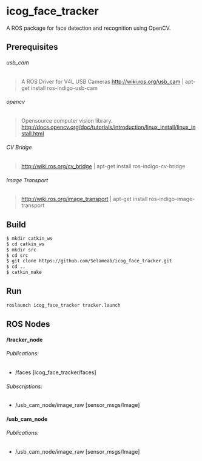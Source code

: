 icog_face_tracker
================

A ROS package for face detection and recognition using OpenCV.

Prerequisites
-------------
###### usb_cam
> A ROS Driver for V4L USB Cameras
> http://wiki.ros.org/usb_cam | apt-get install ros-indigo-usb-cam

###### opencv
> Opensource computer vision library.
> http://docs.opencv.org/doc/tutorials/introduction/linux_install/linux_install.html

###### CV Bridge
> http://wiki.ros.org/cv_bridge | apt-get install ros-indigo-cv-bridge

###### Image Transport
> http://wiki.ros.org/image_transport | apt-get install ros-indigo-image-transport

Build
-----
```sh
$ mkdir catkin_ws
$ cd catkin_ws
$ mkdir src
$ cd src
$ git clone https://github.com/Selameab/icog_face_tracker.git
$ cd ..
$ catkin_make
```

Run
---
```sh
roslaunch icog_face_tracker tracker.launch
```

ROS Nodes
---------
#### /tracker_node
###### Publications: 
 * /faces [icog_face_tracker/faces]
###### Subscriptions: 
 * /usb_cam_node/image_raw [sensor_msgs/Image]
 

#### /usb_cam_node
###### Publications: 
 * /usb_cam_node/image_raw [sensor_msgs/Image]
